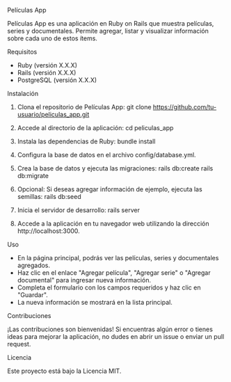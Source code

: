 Películas App

Películas App es una aplicación en Ruby on Rails que muestra películas, series y documentales. Permite agregar, listar y visualizar información sobre cada uno de estos ítems.

Requisitos

- Ruby (versión X.X.X)
- Rails (versión X.X.X)
- PostgreSQL (versión X.X.X)

Instalación

1. Clona el repositorio de Películas App:
   git clone https://github.com/tu-usuario/peliculas_app.git

2. Accede al directorio de la aplicación:
   cd peliculas_app

3. Instala las dependencias de Ruby:
   bundle install

4. Configura la base de datos en el archivo config/database.yml.

5. Crea la base de datos y ejecuta las migraciones:
   rails db:create
   rails db:migrate

6. Opcional: Si deseas agregar información de ejemplo, ejecuta las semillas:
   rails db:seed

7. Inicia el servidor de desarrollo:
   rails server

8. Accede a la aplicación en tu navegador web utilizando la dirección http://localhost:3000.

Uso

- En la página principal, podrás ver las películas, series y documentales agregados.
- Haz clic en el enlace "Agregar película", "Agregar serie" o "Agregar documental" para ingresar nueva información.
- Completa el formulario con los campos requeridos y haz clic en "Guardar".
- La nueva información se mostrará en la lista principal.

Contribuciones

¡Las contribuciones son bienvenidas! Si encuentras algún error o tienes ideas para mejorar la aplicación, no dudes en abrir un issue o enviar un pull request.

Licencia

Este proyecto está bajo la Licencia MIT.
